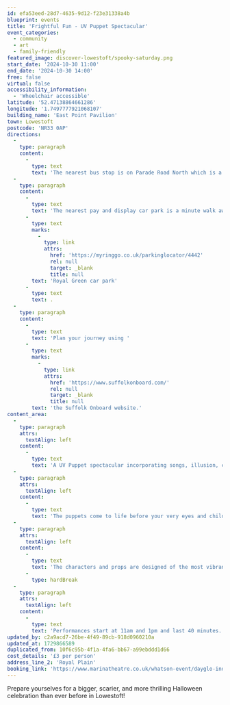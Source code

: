 ```yaml
---
id: efa53eed-28d7-4635-9d12-f23e31338a4b
blueprint: events
title: 'Frightful Fun - UV Puppet Spectacular'
event_categories:
  - community
  - art
  - family-friendly
featured_image: discover-lowestoft/spooky-saturday.png
start_date: '2024-10-30 11:00'
end_date: '2024-10-30 14:00'
free: false
virtual: false
accessibility_information:
  - 'Wheelchair accessible'
latitude: '52.47138864661286'
longitude: '1.7497777921068107'
building_name: 'East Point Pavilion'
town: Lowestoft
postcode: 'NR33 0AP'
directions:
  -
    type: paragraph
    content:
      -
        type: text
        text: 'The nearest bus stop is on Parade Road North which is a three minute walk from East Point Pavilion. There is a selection of buses which connect us to the town centre for example, No X2, X22 and 109.'
  -
    type: paragraph
    content:
      -
        type: text
        text: 'The nearest pay and display car park is a minute walk away at '
      -
        type: text
        marks:
          -
            type: link
            attrs:
              href: 'https://myringgo.co.uk/parkinglocator/4442'
              rel: null
              target: _blank
              title: null
        text: 'Royal Green car park'
      -
        type: text
        text: .
  -
    type: paragraph
    content:
      -
        type: text
        text: 'Plan your journey using '
      -
        type: text
        marks:
          -
            type: link
            attrs:
              href: 'https://www.suffolkonboard.com/'
              rel: null
              target: _blank
              title: null
        text: 'the Suffolk Onboard website.'
content_area:
  -
    type: paragraph
    attrs:
      textAlign: left
    content:
      -
        type: text
        text: 'A UV Puppet spectacular incorporating songs, illusion, comedy, dance, mime, sketches and hilarious visual gags.'
  -
    type: paragraph
    attrs:
      textAlign: left
    content:
      -
        type: text
        text: 'The puppets come to life before your very eyes and children and adults alike will be captivated.'
  -
    type: paragraph
    attrs:
      textAlign: left
    content:
      -
        type: text
        text: 'The characters and props are designed of the most vibrant colours imaginable and the non-stop presentation makes for a stunning sensory and visual extravaganza that will be remembered for years to come.'
      -
        type: hardBreak
  -
    type: paragraph
    attrs:
      textAlign: left
    content:
      -
        type: text
        text: 'Performances start at 11am and 1pm and last 40 minutes.'
updated_by: c2a9acd7-26be-4f49-89cb-918d0960210a
updated_at: 1729866589
duplicated_from: 10f6c95b-4f1a-4fa6-bb67-a99ebddd1d66
cost_details: '£3 per person'
address_line_2: 'Royal Plain'
booking_link: 'https://www.marinatheatre.co.uk/whatson-event/dayglo-indydarc/'
---
```

Prepare yourselves for a bigger, scarier, and more thrilling Halloween celebration than ever before in Lowestoft!